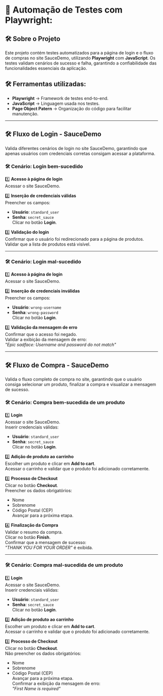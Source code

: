 
# 📌 Automação de Testes com Playwright:

## 🛠 Sobre o Projeto

Este projeto contém testes automatizados para a página de login e o fluxo de compras no site SauceDemo, utilizando **Playwright** com **JavaScript**. Os testes validam cenários de sucesso e falha, garantindo a confiabilidade das funcionalidades essenciais da aplicação.

## 🛠 Ferramentas utilizadas:

- **Playwright** → Framework de testes end-to-end.
- **JavaScript** → Linguagem usada nos testes.
- **Page Object Patern** → Organização do código para facilitar manutenção.

---

## 🛠 Fluxo de Login - SauceDemo

Valida diferentes cenários de login no site SauceDemo, garantindo que apenas usuários com credenciais corretas consigam acessar a plataforma.

### 🛠 Cenário: Login bem-sucedido

1️⃣ **Acesso à página de login**  
Acessar o site SauceDemo.

2️⃣ **Inserção de credenciais válidas**  
Preencher os campos:  
- **Usuário**: `standard_user`  
- **Senha**: `secret_sauce`  
Clicar no botão **Login**.

3️⃣ **Validação do login**  
Confirmar que o usuário foi redirecionado para a página de produtos.  
Validar que a lista de produtos está visível.

---

### 🛠 Cenário: Login mal-sucedido

1️⃣ **Acesso à página de login**  
Acessar o site SauceDemo.

2️⃣ **Inserção de credenciais inválidas**  
Preencher os campos:  
- **Usuário**: `wrong-username`  
- **Senha**: `wrong-password`  
Clicar no botão **Login**.

3️⃣ **Validação da mensagem de erro**  
Confirmar que o acesso foi negado.  
Validar a exibição da mensagem de erro:  
_"Epic sadface: Username and password do not match"_

---

## 🛠 Fluxo de Compra - SauceDemo

Valida o fluxo completo de compra no site, garantindo que o usuário consiga selecionar um produto, finalizar a compra e visualizar a mensagem de sucesso.

### 🛠 Cenário: Compra bem-sucedida de um produto

1️⃣ **Login**  
Acessar o site SauceDemo.  
Inserir credenciais válidas:  
- **Usuário**: `standard_user`  
- **Senha**: `secret_sauce`  
Clicar no botão **Login**.

2️⃣ **Adição de produto ao carrinho**  
Escolher um produto e clicar em **Add to cart**.  
Acessar o carrinho e validar que o produto foi adicionado corretamente.

3️⃣ **Processo de Checkout**  
Clicar no botão **Checkout**.  
Preencher os dados obrigatórios:  
- Nome  
- Sobrenome  
- Código Postal (CEP)  
Avançar para a próxima etapa.

4️⃣ **Finalização da Compra**  
Validar o resumo da compra.  
Clicar no botão **Finish**.  
Confirmar que a mensagem de sucesso:  
_"THANK YOU FOR YOUR ORDER"_ é exibida.

---

### 🛠 Cenário: Compra mal-sucedida de um produto

1️⃣ **Login**  
Acessar o site SauceDemo.  
Inserir credenciais válidas:  
- **Usuário**: `standard_user`  
- **Senha**: `secret_sauce`  
Clicar no botão **Login**.

2️⃣ **Adição de produto ao carrinho**  
Escolher um produto e clicar em **Add to cart**.  
Acessar o carrinho e validar que o produto foi adicionado corretamente.

3️⃣ **Processo de Checkout**  
Clicar no botão **Checkout**.  
Não preencher os dados obrigatórios:  
- Nome  
- Sobrenome  
- Código Postal (CEP)  
Avançar para a próxima etapa.  
Confirmar a exibição da mensagem de erro:  
_"First Name is required"_
